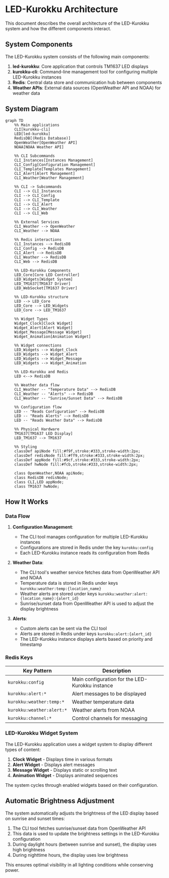 # LED-Kurokku Architecture

This document describes the overall architecture of the LED-Kurokku system and how the different components interact.

## System Components

The LED-Kurokku system consists of the following main components:

1. **led-kurokku**: Core application that controls TM1637 LED displays
2. **kurokku-cli**: Command-line management tool for configuring multiple LED-Kurokku instances
3. **Redis**: Central data store and communication hub between components
4. **Weather APIs**: External data sources (OpenWeather API and NOAA) for weather data

## System Diagram

```mermaid
graph TD
    %% Main applications
    CLI[kurokku-cli]
    LED[led-kurokku]
    RedisDB[(Redis Database)]
    OpenWeather[OpenWeather API]
    NOAA[NOAA Weather API]
    
    %% CLI Subcommands
    CLI_Instances[Instances Management]
    CLI_Config[Configuration Management]
    CLI_Template[Templates Management]
    CLI_Alert[Alert Management]
    CLI_Weather[Weather Management]
    
    %% CLI -> Subcommands
    CLI --> CLI_Instances
    CLI --> CLI_Config
    CLI --> CLI_Template
    CLI --> CLI_Alert
    CLI --> CLI_Weather
    CLI --> CLI_Web
    
    %% External Services
    CLI_Weather --> OpenWeather
    CLI_Weather --> NOAA
    
    %% Redis interactions
    CLI_Instances --> RedisDB
    CLI_Config --> RedisDB
    CLI_Alert --> RedisDB
    CLI_Weather --> RedisDB
    CLI_Web --> RedisDB
    
    %% LED-Kurokku Components
    LED_Core[Core LED Controller]
    LED_Widgets[Widget System]
    LED_TM1637[TM1637 Driver]
    LED_WebSocket[TM1637 Driver]
    
    %% LED-Kurokku structure
    LED --> LED_Core
    LED_Core --> LED_Widgets
    LED_Core --> LED_TM1637
    
    %% Widget Types
    Widget_Clock[Clock Widget]
    Widget_Alert[Alert Widget]
    Widget_Message[Message Widget]
    Widget_Animation[Animation Widget]
    
    %% Widget connections
    LED_Widgets --> Widget_Clock
    LED_Widgets --> Widget_Alert
    LED_Widgets --> Widget_Message
    LED_Widgets --> Widget_Animation
    
    %% LED-Kurokku and Redis
    LED <--> RedisDB
    
    %% Weather data flow
    CLI_Weather -- "Temperature Data" --> RedisDB
    CLI_Weather -- "Alerts" --> RedisDB
    CLI_Weather -- "Sunrise/Sunset Data" --> RedisDB
    
    %% Configuration flow
    LED -- "Reads Configuration" --> RedisDB
    LED -- "Reads Alerts" --> RedisDB
    LED -- "Reads Weather Data" --> RedisDB
    
    %% Physical Hardware
    TM1637[TM1637 LED Display]
    LED_TM1637 --> TM1637
    
    %% Styling
    classDef apiNode fill:#f9f,stroke:#333,stroke-width:2px;
    classDef redisNode fill:#ff9,stroke:#333,stroke-width:2px;
    classDef appNode fill:#9cf,stroke:#333,stroke-width:2px;
    classDef hwNode fill:#fcb,stroke:#333,stroke-width:2px;
    
    class OpenWeather,NOAA apiNode;
    class RedisDB redisNode;
    class CLI,LED appNode;
    class TM1637 hwNode;
```

## How It Works

### Data Flow

1. **Configuration Management**:
   - The CLI tool manages configuration for multiple LED-Kurokku instances
   - Configurations are stored in Redis under the key `kurokku:config`
   - Each LED-Kurokku instance reads its configuration from Redis

2. **Weather Data**:
   - The CLI tool's weather service fetches data from OpenWeather API and NOAA
   - Temperature data is stored in Redis under keys `kurokku:weather:temp:{location_name}`
   - Weather alerts are stored under keys `kurokku:weather:alert:{location_name}:{alert_id}`
   - Sunrise/sunset data from OpenWeather API is used to adjust the display brightness

3. **Alerts**:
   - Custom alerts can be sent via the CLI tool
   - Alerts are stored in Redis under keys `kurokku:alert:{alert_id}`
   - The LED-Kurokku instance displays alerts based on priority and timestamp

### Redis Keys

| Key Pattern               | Description                                     |
| ------------------------- | ----------------------------------------------- |
| `kurokku:config`          | Main configuration for the LED-Kurokku instance |
| `kurokku:alert:*`         | Alert messages to be displayed                  |
| `kurokku:weather:temp:*`  | Weather temperature data                        |
| `kurokku:weather:alert:*` | Weather alerts from NOAA                        |
| `kurokku:channel:*`       | Control channels for messaging                  |

### LED-Kurokku Widget System

The LED-Kurokku application uses a widget system to display different types of content:

1. **Clock Widget** - Displays time in various formats
2. **Alert Widget** - Displays alert messages
3. **Message Widget** - Displays static or scrolling text
4. **Animation Widget** - Displays animated sequences

The system cycles through enabled widgets based on their configuration.

## Automatic Brightness Adjustment

The system automatically adjusts the brightness of the LED display based on sunrise and sunset times:

1. The CLI tool fetches sunrise/sunset data from OpenWeather API
2. This data is used to update the brightness settings in the LED-Kurokku configuration
3. During daylight hours (between sunrise and sunset), the display uses high brightness
4. During nighttime hours, the display uses low brightness

This ensures optimal visibility in all lighting conditions while conserving power.